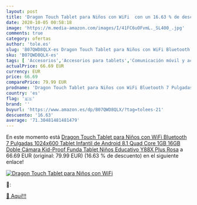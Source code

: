 ```yaml
---
layout: post
title: 'Dragon Touch Tablet para Niños con WiFi  con un 16.63 % de descuento'
date: 2020-10-05 00:58:18
image: 'https://m.media-amazon.com/images/I/41FC6uOFvmL._SL400_.jpg'
comments: true
category: ofertas
author: 'tole.es'
slug: 'B07QWD8QLX-es Dragon Touch Tablet para Niños con WiFi Bluetooth 7...'
sku: 'B07QWD8QLX-es'
tags: [ 'Accesorios','Accesorios para tablets','Comunicación móvil y accesorios','Electrónica','Informática','Móviles','Móviles y smartphones libres','Soportes para tablets','android', ]
actualPrice: 66.69 EUR
currency: EUR
price: 66.69
comparePrice: 79.99 EUR
prodname: 'Dragon Touch Tablet para Niños con WiFi Bluetooth 7 Pulgadas 1024x600 Tablet Infantil de Android 8.1 Quad Core 1GB 16GB Doble Cámara Kid-Proof Funda Tablet Niños Educativo Y88X Plus Rosa'
country: 'es'
flag: '🇪🇸'
brand: ''
buyurl: 'https://www.amazon.es/dp/B07QWD8QLX/?tag=tolees-21'
descuento: '16.63'
average: '71.30481481481479'
---
```


En este momento está [Dragon Touch Tablet para Niños con WiFi Bluetooth 7 Pulgadas 1024x600 Tablet Infantil de Android 8.1 Quad Core 1GB 16GB Doble Cámara Kid-Proof Funda Tablet Niños Educativo Y88X Plus Rosa](https://www.amazon.es/dp/B07QWD8QLX/?tag=tolees-21) a 66.69 EUR (original: 79.99 EUR) (16.63 %  de descuento) en el siguiente enlace!

[![Dragon Touch Tablet para Niños con WiFi ](https://m.media-amazon.com/images/I/41FC6uOFvmL._SL400_.jpg)](https://www.amazon.es/dp/B07QWD8QLX/?tag=tolees-21)

🔎:


[🛒 Aquí!!!](https://www.amazon.es/dp/B07QWD8QLX/?tag=tolees-21)
